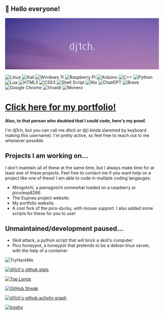 ## 👋 Hello everyone! 

<p align="center">
  <img src="https://github.com/dj1ch/dj1ch/blob/main/Add%20a%20subheading.png">
</p>

![Linux](https://img.shields.io/badge/Linux-FCC624?style=for-the-badge&logo=linux&logoColor=black)
![Kali](https://img.shields.io/badge/Kali-268BEE?style=for-the-badge&logo=kalilinux&logoColor=white)
![Windows 11](https://img.shields.io/badge/Windows%2011-%230079d5.svg?style=for-the-badge&logo=Windows%2011&logoColor=white)
![Raspberry Pi](https://img.shields.io/badge/-RaspberryPi-C51A4A?style=for-the-badge&logo=Raspberry-Pi)
![Arduino](https://img.shields.io/badge/-Arduino-00979D?style=for-the-badge&logo=Arduino&logoColor=white)
![C++](https://img.shields.io/badge/c++-%2300599C.svg?style=for-the-badge&logo=c%2B%2B&logoColor=white)
![Python](https://img.shields.io/badge/python-3670A0?style=for-the-badge&logo=python&logoColor=ffdd54)
![Lua](https://img.shields.io/badge/lua-%232C2D72.svg?style=for-the-badge&logo=lua&logoColor=white)
![HTML5](https://img.shields.io/badge/html5-%23E34F26.svg?style=for-the-badge&logo=html5&logoColor=white)
![CSS3](https://img.shields.io/badge/css3-%231572B6.svg?style=for-the-badge&logo=css3&logoColor=white)
![Shell Script](https://img.shields.io/badge/shell_script-%23121011.svg?style=for-the-badge&logo=gnu-bash&logoColor=white)
![Nix](https://img.shields.io/badge/NIX-5277C3.svg?style=for-the-badge&logo=NixOS&logoColor=white)
![ChatGPT](https://img.shields.io/badge/chatGPT-74aa9c?style=for-the-badge&logo=openai&logoColor=white)
![Brave](https://img.shields.io/badge/Brave-FB542B?style=for-the-badge&logo=Brave&logoColor=white)
![Google Chrome](https://img.shields.io/badge/Google%20Chrome-4285F4?style=for-the-badge&logo=GoogleChrome&logoColor=white)
![Vivaldi](https://img.shields.io/badge/Vivaldi-EF3939?style=for-the-badge&logo=Vivaldi&logoColor=white)
![Monero](https://img.shields.io/badge/monero-FF6600?style=for-the-badge&logo=monero&logoColor=white)

# [Click here for my portfolio!](https://dj1ch.github.io)
**Also, to that person who doubted that I could code, here's my proof.**

I'm dj1ch, but you can call me ditch or dj(i kinda slammed by keyboard making this username). I'm pretty active, so feel free to reach out to me whenever possible.

## Projects I am working on...
I don't maintain all of these at the same time, but I always make time for at least one of these projects. Feel free to contact me if you want help on a project like one of these! I am able to code in multiple coding langauges. 

- Minigotchi, a pwnagotchi somewhat loaded on a raspberry pi pico/esp8266
- The Eupnea project website.
- My portfolio website.
- A cool fork of the pico-ducky, with mouse support. I also added some scripts for these for you to use!

## Unmaintained/development paused...
- Skid attack, a python script that will brick a skid's computer
- Pico honeypot, a honeypot that pretends to be a debian linux server, with the help of a container

<img src="https://tryhackme-badges.s3.amazonaws.com/tg.1ch0712.png" alt="TryHackMe">

[![dj1ch's github stats](https://github-readme-stats.vercel.app/api?username=dj1ch&layout=compact&theme=dark)](https://github.com/dj1ch)

[![Top Langs](https://github-readme-stats.vercel.app/api/top-langs/?username=dj1ch&theme=dark&hide=javascript,scss&size_weight=0&count_weight=1&layout=compact)](https://github.com/dj1ch)

[![GitHub Streak](https://streak-stats.demolab.com?user=dj1ch&theme=dark&hide_longest_streak=true)](https://git.io/streak-stats)

[![dj1ch's github activity graph](https://github-readme-activity-graph.vercel.app/graph?username=dj1ch&theme=github-compact)](https://github.com/dj1ch)

[![trophy](https://github-profile-trophy.vercel.app/?username=dj1ch&theme=dark)](https://github.com/ryo-ma/github-profile-trophy)

<!---
dj1ch/dj1ch is a ✨ special ✨ repository because its `README.md` (this file) appears on your GitHub profile.
You can click the Preview link to take a look at your changes.
--->
